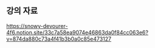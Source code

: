 ## 강의 자료
https://snowy-devourer-4f6.notion.site/33c7a58ea9074e46863da0f84cc063e6?v=874da880c73a4f41b3b0a0c85e473127